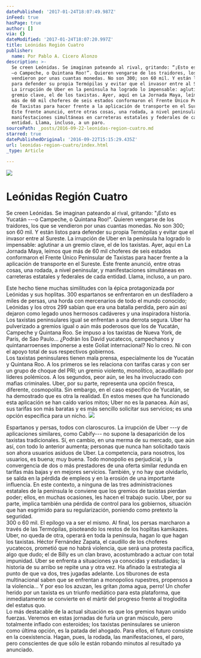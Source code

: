 ```yaml
---
datePublished: '2017-01-24T18:07:49.987Z'
inFeed: true
hasPage: true
author: []
via: {}
dateModified: '2017-01-24T18:07:20.997Z'
title: Leónidas Región Cuatro
publisher:
  name: Por Pablo A. Cicero Alonzo
description: >-
  Se creen Leónidas. Se imaginan pateando al rival, gritando: “¡Esto es Yucatán
  —o Campeche, o Quintana Roo!”. Quieren vengarse de los traidores, los que se
  vendieron por unas cuantas monedas. No son 300; son 60 mil. Y están listos
  para defender su propia Termópilas y evitar que el invasor entre al Sureste.
  La irrupción de Uber en la península ha logrado lo impensable: aglutinar a un
  gremio clave, el de los taxistas. Ayer, aquí en La Jornada Maya, leímos que
  más de 60 mil choferes de seis estados conformaron el Frente Único Peninsular
  de Taxistas para hacer frente a la aplicación de transporte en el Sureste.
  Este frente anunció, entre otras cosas, una rodada, a nivel peninsular, y
  manifestaciones simultáneas en carreteras estatales y federales de cada
  entidad. Llama, incluso, a un paro.
sourcePath: _posts/2016-09-22-leonidas-region-cuatro.md
starred: true
datePublishedOriginal: '2016-09-22T15:15:29.435Z'
url: leonidas-region-cuatro/index.html
_type: Article

---
```

![](https://the-grid-user-content.s3-us-west-2.amazonaws.com/937de29e-aac3-4def-8e8e-7e752be0ef38.gif)

# Leónidas Región Cuatro

Se creen Leónidas. Se imaginan pateando al rival, gritando: "¡Esto es Yucatán ---o Campeche, o Quintana Roo!". Quieren vengarse de los traidores, los que se vendieron por unas cuantas monedas. No son 300; son 60 mil. Y están listos para defender su propia Termópilas y evitar que el invasor entre al Sureste. La irrupción de Uber en la península ha logrado lo impensable: aglutinar a un gremio clave, el de los taxistas. Ayer, aquí en La Jornada Maya, leímos que más de 60 mil choferes de seis estados conformaron el Frente Único Peninsular de Taxistas para hacer frente a la aplicación de transporte en el Sureste. Este frente anunció, entre otras cosas, una rodada, a nivel peninsular, y manifestaciones simultáneas en carreteras estatales y federales de cada entidad. Llama, incluso, a un paro.

Este hecho tiene muchas similitudes con la épica protagonizada por Leónidas y sus hoplitas. 300 espartanos se enfrentaron en un desfiladero a miles de persas, una horda con mercenarios de todo el mundo conocido; Leónidas y los otros 299 sabían que era una batalla perdida, pero aún así dejaron como legado unos hermosos cadáveres y una inspiradora historia. Los taxistas peninsulares igual se enfrentan a una derrota segura. Uber ha pulverizado a gremios igual o aún más poderosos que los de Yucatán, Campeche y Quintana Roo. Se impuso a los taxistas de Nueva York, de París, de Sao Paulo... ¿Podrán los David yucatecos, campechanos y quintanarroenses imponerse a este Goliat internacional? No lo creo. Ni con el apoyo total de sus respectivos gobiernos.   
Los taxistas peninsulares tienen mala prensa, especialmente los de Yucatán y Quintana Roo. A los primeros se les relaciona con tarifas caras y con ser un grupo de choque del PRI; un gremio violento, monolítico, acaudillado por líderes polémicos. A los segundos, peor aún, se les ha involucrado con mafias criminales. Uber, por su parte, representa una opción fresca, diferente, cosmopolita. Sin embargo, en el caso específico de Yucatán, se ha demostrado que es otra la realidad. En estos meses que ha funcionado esta aplicación se han caído varios mitos; Uber no es la panacea. Aún así, sus tarifas son más baratas y es más sencillo solicitar sus servicios; es una opción específica para un nicho.
![](https://the-grid-user-content.s3-us-west-2.amazonaws.com/04e7b653-5f03-46e7-a38e-7b6f1821b6ec.png)

Espartanos y persas, todos con claroscuros. La irrupción de Uber ---y de aplicaciones similares, como Cabify--- no supone la desaparición de los taxistas tradicionales. Sí, en cambio, en una merma de su mercado, que aún así, con todo lo anterior aumenta; personas que nunca han solicitado taxis son ahora usuarios asiduos de Uber. La competencia, para nosotros, los usuarios, es buena; muy buena. Todo monopolio es perjudicial, y la convergencia de dos o más prestadores de una oferta similar redunda en tarifas más bajas y en mejores servicios. También, y no hay que olvidarlo, se salda en la pérdida de empleos y en la erosión de una importante influencia. En este contexto, a ninguna de las tres administraciones estatales de la península le conviene que los gremios de taxistas pierdan poder; ellos, en muchas ocasiones, les hacen el trabajo sucio. Uber, por su parte, implica también una pérdida de control para los gobiernos, situación que han esgrimido para su regularización, poniendo como pretexto la seguridad.   
300 o 60 mil. El epílogo va a ser el mismo. Al final, los persas marcharon a través de las Termópilas, pisoteando los restos de los hoplitas kamikazes. Uber, no queda de otra, operará en toda la península, hagan lo que hagan los taxistas. Héctor Fernández Zapata, el caudillo de los choferes yucatecos, prometió que no habrá violencia, que será una protesta pacífica, algo que dudo; el de Billy es un clan bravo, acostumbrado a actuar con total impunidad. Uber se enfrenta a situaciones ya conocidas y estudiadas; la historia de su arribo se repite una y otra vez. Ha afinado la estrategia al punto de que va dos, tres jugadas adelante. Los tiburones de esta multinacional saben que se enfrentan a monopolios rupestres, propensos a la violencia... Y por eso los azuzan, les gritan ¡toma agua, perro! Un chofer herido por un taxista es un triunfo mediático para esta plataforma, que inmediatamente se convierte en el mártir del progreso frente al troglodita del estatus quo.   
Lo más destacable de la actual situación es que los gremios hayan unido fuerzas. Veremos en estas jornadas de furia un gran músculo, pero totalmente inflado con esteroides; los taxistas peninsulares se unieron como última opción, es la patada del ahogado. Para ellos, el futuro consiste en la coexistencia. Hagan, pues, la rodada, las manifestaciones, el paro, pero conscientes de que sólo le están robando minutos al resultado ya anunciado.